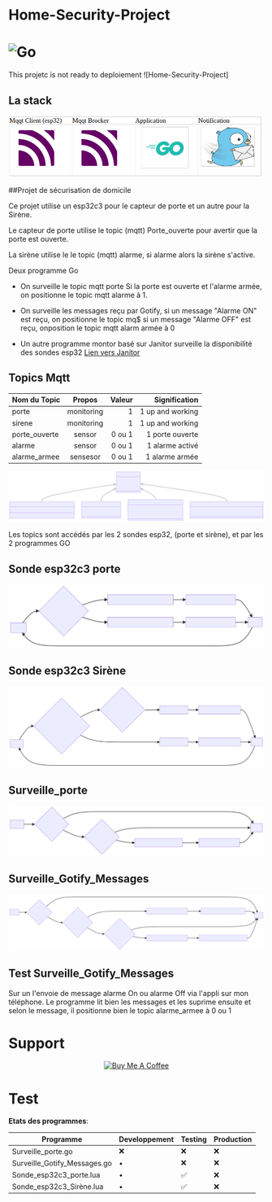 # Home-Security-Project 
# ![Go](https://img.shields.io/badge/go-%2300ADD8.svg?style=for-the-badge&logo=go&logoColor=white)
This projetc is not ready to deploiement ![Home-Security-Project]

## La stack 
![LA stack des programmes, ](stack.png)

##Projet de sécurisation de domicile

Ce projet utilise un esp32c3 pour le capteur de porte et un autre pour la Sirène.

Le capteur de porte utilise le topic (mqtt) Porte_ouverte pour avertir que la porte est ouverte.

La sirène utilise le le topic (mqtt) alarme, si alarme alors la sirène s'active.

Deux programme Go 
 - On surveille le topic mqtt porte
Si la porte est ouverte et l'alarme armée, on positionne le topic mqtt alarme à 1.

 - On surveille les messages reçu par Gotify, si un message "Alarme ON" est reçu, on positionne le topic mq$
si un message "Alarme OFF" est reçu, onposition le topic mqtt alarm armée à 0

  - Un autre programme montor basé sur Janitor 
surveille la disponibilité des sondes esp32
  [Lien vers Janitor ](https://github.com/a-bali/janitor)

## Topics Mqtt

| Nom du Topic  | Propos        | Valeur  | Signification    | 
| ------------- |:-------------:| -------:| ----------------:|
| porte         | monitoring    |    1    | 1 up and working |
| sirene        | monitoring    |    1    | 1 up and working |
| porte_ouverte | sensor        |  0 ou 1 | 1 porte ouverte  |
| alarme        | sensor        |  0 ou 1 | 1 alarme activé  |
| alarme_armee  | sensesor      |  0 ou 1 | 1 alarme armée   |

![Topic Mqtt, ](mermaid-mqtt.svg)


Les topics sont accédés par les 2 sondes esp32, (porte et sirène), et par les 2 programmes GO

## Sonde esp32c3 porte
![ESP32C3_Porte, ](sonde_porte.svg)

## Sonde esp32c3 Sirène
![ESP32C3_Sirene, ](sonde_mqtt_sirene.svg)

## Surveille_porte
![Surveille_porte, ](mermaid-diagram-pg1.svg)

## Surveille_Gotify_Messages
![Second programme, ](mermaid-diagram-pg2.svg)


## Test Surveille_Gotify_Messages

Sur un l'envoie de message alarme On ou alarme Off via l'appli sur mon téléphone.
Le programme lit bien les messages et les suprime ensuite et selon le message, 
il positionne bien le topic alarme_armee à 0 ou 1

# Support
<p align="center">
    <a href="https://www.buymeacoffee.com/alpern95" target="_blank"><img src="https://cdn.buymeacoffee.com/buttons/default-green.png" alt="Buy Me A Coffee" height="41" width="174"></a>
</p>

# Test
**Etats des programmes**:

|  Programme    |  Developpement | Testing |  Production    |
| ---- | ---- | ---- | ---- |
| Surveille_porte.go             |   ❌   |  ❌ |  ❌  |
| Surveille_Gotify_Messages.go   |    •   |  ❌ | ❌ |
| Sonde_esp32c3_porte.lua        |    •   |  ✅ | ❌ |
| Sonde_esp32c3_Sirène.lua       |    •   |  ✅ | ❌ |

